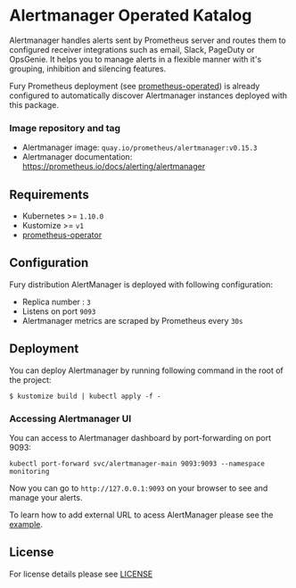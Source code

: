 
# Alertmanager Operated Katalog

Alertmanager handles alerts sent by Prometheus server and routes them to configured receiver integrations such as email, Slack, PageDuty or OpsGenie. It helps you to manage alerts in a flexible manner with it's grouping, inhibition and silencing features.

Fury Prometheus deployment (see [prometheus-operated](https://github.com/sighup-io/fury-kubernetes-monitoring/tree/master/prometheus-operated)) is already configured to automatically discover Alertmanager instances deployed with this package.

### Image repository and tag

* Alertmanager image: `quay.io/prometheus/alertmanager:v0.15.3`
* Alertmanager documentation: https://prometheus.io/docs/alerting/alertmanager


## Requirements

- Kubernetes >= `1.10.0`
- Kustomize >= `v1`
- [prometheus-operator](https://github.com/sighup-io/fury-kubernetes-monitoring/tree/master/prometheus-operator)


## Configuration

Fury distribution AlertManager is deployed with following configuration:
- Replica number : `3` 
- Listens on port `9093`
- Alertmanager metrics are scraped by Prometheus every `30s`


## Deployment

You can deploy Alertmanager by running following command in the root of the project:

`$ kustomize build | kubectl apply -f -`


### Accessing Alertmanager UI

You can access to Alertmanager dashboard by port-forwarding on port 9093:

`kubectl port-forward svc/alertmanager-main 9093:9093 --namespace monitoring`

Now you can go to `http://127.0.0.1:9093` on your browser to see and manage your alerts. 

To learn how to add external URL to acess AlertManager please see the [example](https://github.com/sighup-io/fury-kubernetes-monitoring/tree/master/examples/prometheus-alertmanager-externalUrl).


## License

For license details please see [LICENSE](https://sighup.io/fury/license) 
